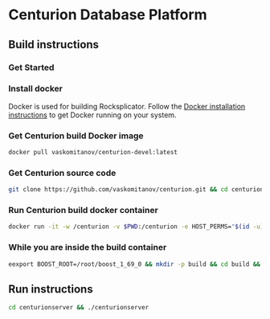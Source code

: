 # Centurion Database Platform

## Build instructions

### Get Started

### Install docker
Docker is used for building Rocksplicator. Follow the [Docker installation instructions](https://docs.docker.com/engine/installation/) to get Docker running on your system.

### Get Centurion build Docker image

```sh
docker pull vaskomitanov/centurion-devel:latest
```

### Get Centurion source code
```sh
git clone https://github.com/vaskomitanov/centurion.git && cd centurion
```

### Run Centurion build docker container

```sh
docker run -it -w /centurion -v $PWD:/centurion -e HOST_PERMS="$(id -u):$(id -g)" vaskomitanov/centurion-devel bash
```

### While you are inside the build container
```sh
eexport BOOST_ROOT=/root/boost_1_69_0 && mkdir -p build && cd build && cmake .. && make -j
```

## Run instructions
```sh
cd centurionserver && ./centurionserver
```
